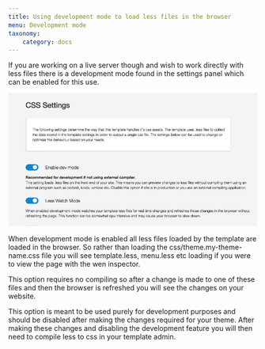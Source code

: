 ```yaml
---
title: Using development mode to load less files in the browser
menu: Development mode
taxonomy:
    category: docs
---
```


If you are working on a live server though and wish to work directly with less files there is a development mode found in the settings panel which can be enabled for this use.

![Live Watch Mode](/images/documentation/performance/less-live-watch.jpg)



When development mode is enabled all less files loaded by the template are loaded in the browser. So rather than loading the css/theme.my-theme-name.css file you will see template.less, menu.less etc loading if you were to view the page with the wen inspector.

This option requires no compiling so after a change is made to one of these files and then the browser is refreshed you will see the changes on your website.

This option is meant to be used purely for development purposes and should be disabled after making the changes required for your theme. After making these changes and disabling the development feature you will then need to compile less to css in your template admin.
